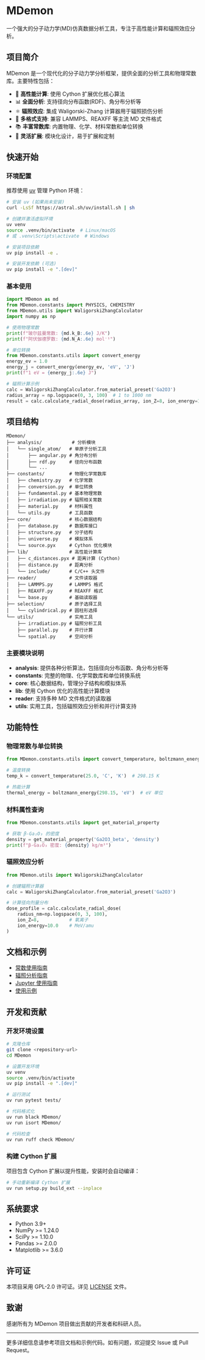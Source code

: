 # MDemon

一个强大的分子动力学(MD)仿真数据分析工具，专注于高性能计算和辐照效应分析。

## 项目简介

MDemon 是一个现代化的分子动力学分析框架，提供全面的分析工具和物理常数库。主要特性包括：

- 🚀 **高性能计算**: 使用 Cython 扩展优化核心算法
- 📊 **全面分析**: 支持径向分布函数(RDF)、角分布分析等
- ⚛️ **辐照效应**: 集成 Waligorski-Zhang 计算器用于辐照损伤分析
- 🔬 **多格式支持**: 兼容 LAMMPS、REAXFF 等主流 MD 文件格式
- 📚 **丰富常数库**: 内置物理、化学、材料常数和单位转换
- 🔧 **灵活扩展**: 模块化设计，易于扩展和定制

## 快速开始

### 环境配置

推荐使用 [uv](https://docs.astral.sh/uv/) 管理 Python 环境：

```bash
# 安装 uv (如果尚未安装)
curl -LsSf https://astral.sh/uv/install.sh | sh

# 创建并激活虚拟环境
uv venv
source .venv/bin/activate  # Linux/macOS
# 或 .venv\Scripts\activate  # Windows

# 安装项目依赖
uv pip install -e .

# 安装开发依赖 (可选)
uv pip install -e ".[dev]"
```

### 基本使用

```python
import MDemon as md
from MDemon.constants import PHYSICS, CHEMISTRY
from MDemon.utils import WaligorskiZhangCalculator
import numpy as np

# 使用物理常数
print(f"玻尔兹曼常数: {md.k_B:.6e} J/K")
print(f"阿伏伽德罗数: {md.N_A:.6e} mol⁻¹")

# 单位转换
from MDemon.constants.utils import convert_energy
energy_ev = 1.0
energy_j = convert_energy(energy_ev, 'eV', 'J')
print(f"1 eV = {energy_j:.6e} J")

# 辐照计算示例
calc = WaligorskiZhangCalculator.from_material_preset('Ga2O3')
radius_array = np.logspace(0, 3, 100)  # 1 to 1000 nm
result = calc.calculate_radial_dose(radius_array, ion_Z=8, ion_energy=10.0)
```

## 项目结构

```
MDemon/
├── analysis/           # 分析模块
│   └── single_atom/   # 单原子分析工具
│       ├── angular.py # 角分布分析
│       ├── rdf.py     # 径向分布函数
│       └── ...
├── constants/         # 物理化学常数库
│   ├── chemistry.py   # 化学常数
│   ├── conversion.py  # 单位转换
│   ├── fundamental.py # 基本物理常数
│   ├── irradiation.py # 辐照相关常数
│   ├── material.py    # 材料属性
│   └── utils.py       # 工具函数
├── core/              # 核心数据结构
│   ├── database.py    # 数据库接口
│   ├── structure.py   # 分子结构
│   ├── universe.py    # 模拟体系
│   └── source.pyx     # Cython 优化模块
├── lib/               # 高性能计算库
│   ├── c_distances.pyx # 距离计算 (Cython)
│   ├── distance.py    # 距离分析
│   └── include/       # C/C++ 头文件
├── reader/            # 文件读取器
│   ├── LAMMPS.py      # LAMMPS 格式
│   ├── REAXFF.py      # REAXFF 格式
│   └── base.py        # 基础读取器
├── selection/         # 原子选择工具
│   └── cylindrical.py # 圆柱形选择
└── utils/             # 实用工具
    ├── irradiation.py # 辐照分析工具
    ├── parallel.py    # 并行计算
    └── spatial.py     # 空间分析
```

### 主要模块说明

- **analysis**: 提供各种分析算法，包括径向分布函数、角分布分析等
- **constants**: 完整的物理、化学常数库和单位转换系统
- **core**: 核心数据结构，管理分子结构和模拟体系
- **lib**: 使用 Cython 优化的高性能计算模块
- **reader**: 支持多种 MD 文件格式的读取器
- **utils**: 实用工具，包括辐照效应分析和并行计算支持

## 功能特性

### 物理常数与单位转换

```python
from MDemon.constants.utils import convert_temperature, boltzmann_energy

# 温度转换
temp_k = convert_temperature(25.0, 'C', 'K')  # 298.15 K

# 热能计算
thermal_energy = boltzmann_energy(298.15, 'eV')  # eV 单位
```

### 材料属性查询

```python
from MDemon.constants.utils import get_material_property

# 获取 β-Ga₂O₃ 的密度
density = get_material_property('Ga2O3_beta', 'density')
print(f"β-Ga₂O₃ 密度: {density} kg/m³")
```

### 辐照效应分析

```python
from MDemon.utils import WaligorskiZhangCalculator

# 创建辐照计算器
calc = WaligorskiZhangCalculator.from_material_preset('Ga2O3')

# 计算径向剂量分布
dose_profile = calc.calculate_radial_dose(
    radius_nm=np.logspace(0, 3, 100),
    ion_Z=8,           # 氧离子
    ion_energy=10.0    # MeV/amu
)
```

## 文档和示例

- [常数使用指南](docs/constants_guide.md)
- [辐照分析指南](IRRADIATION_USAGE.md)
- [Jupyter 使用指南](JUPYTER_GUIDE.md)
- [使用示例](examples/)

## 开发和贡献

### 开发环境设置

```bash
# 克隆仓库
git clone <repository-url>
cd MDemon

# 设置开发环境
uv venv
source .venv/bin/activate
uv pip install -e ".[dev]"

# 运行测试
uv run pytest tests/

# 代码格式化
uv run black MDemon/
uv run isort MDemon/

# 代码检查
uv run ruff check MDemon/
```

### 构建 Cython 扩展

项目包含 Cython 扩展以提升性能，安装时会自动编译：

```bash
# 手动重新编译 Cython 扩展
uv run setup.py build_ext --inplace
```

## 系统要求

- Python 3.9+
- NumPy >= 1.24.0
- SciPy >= 1.10.0
- Pandas >= 2.0.0
- Matplotlib >= 3.6.0

## 许可证

本项目采用 GPL-2.0 许可证。详见 [LICENSE](LICENSE) 文件。

## 致谢

感谢所有为 MDemon 项目做出贡献的开发者和科研人员。

---

更多详细信息请参考项目文档和示例代码。如有问题，欢迎提交 Issue 或 Pull Request。

